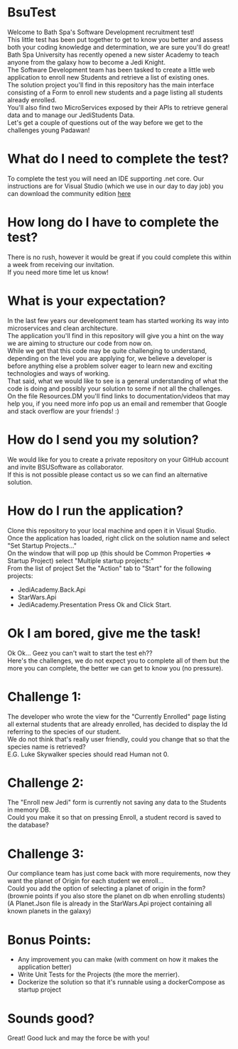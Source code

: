 # BsuTest
Welcome to Bath Spa's Software Development recruitment test! <br/>
This little test has been put together to get to know you better and assess both your coding knowledge and determination, we are sure you'll do great! <br/>
Bath Spa University has recently opened a new sister Academy to teach anyone from the galaxy how to become a Jedi Knight. <br/>
The Software Development team has been tasked to create a little web application to enroll new Students and retrieve a list of existing ones. <br/>
The solution project you'll find in this repository has the main interface consisting of a Form to enroll new students and a page listing all students already enrolled. <br/>
You'll also find two MicroServices exposed by their APIs to retrieve general data and to manage our JediStudents Data. <br/>
Let's get a couple of questions out of the way before we get to the challenges young Padawan! 

# What do I need to complete the test?
To complete the test you will need an IDE supporting .net core. Our instructions are for Visual Studio (which we use in our day to day job) you can download the community edition [here](https://visualstudio.microsoft.com/)

# How long do I have to complete the test?
There is no rush, however it would be great if you could complete this within a week from receiving our invitation. <br/>
If you need more time let us know!

# What is your expectation?
In the last few years our development team has started working its way into microservices and clean architecture. <br/>
The application you'll find in this repository will give you a hint on the way we are aiming to structure our code from now on.<br/>
While we get that this code may be quite challenging to understand, depending on the level you are applying for, we believe a developer is before anything else a problem solver eager to learn new and exciting technologies and ways of working. <br/>
That said, what we would like to see is a general understanding of what the code is doing and possibly your solution to some if not all the challenges. <br/>
On the file Resources.DM you'll find links to documentation/videos that may help you, if you need more info pop us an email and remember that Google and stack overflow are your friends! :)

# How do I send you my solution?
We would like for you to create a private repository on your GitHub account and invite BSUSoftware as collaborator.<br/>
If this is not possible please contact us so we can find an alternative solution.

# How do I run the application?
Clone this repository to your local machine and open it in Visual Studio. <br/>
Once the application has loaded, right click on the solution name and select "Set Startup Projects..." <br/>
On the window that will pop up (this should be Common Properties => Startup Project) select "Multiple startup projects:" <br/>
From the list of project Set the "Action" tab to "Start" for the following projects:
- JediAcademy.Back.Api
- StarWars.Api
- JediAcademy.Presentation
Press Ok and Click Start.

# Ok I am bored, give me the task!
Ok Ok... Geez you can't wait to start the test eh?? <br/>
Here's the challenges, we do not expect you to complete all of them but the more you can complete, the better we can get to know you (no pressure).

# Challenge 1:
The developer who wrote the view for the "Currently Enrolled" page listing all external students that are already enrolled, has decided to display the Id referring to the species of our student. <br/>
We do not think that's really user friendly, could you change that so that the species name is retrieved? <br />
E.G. Luke Skywalker species should read Human not 0.

# Challenge 2:
The "Enroll new Jedi" form is currently not saving any data to the Students in memory DB. <br/>
Could you make it so that on pressing Enroll, a student record is saved to the database?

# Challenge 3:
Our compliance team has just come back with more requirements, now they want the planet of Origin for each student we enroll...<br/>
Could you add the option of selecting a planet of origin in the form? (brownie points if you also store the planet on db when enrolling students)<br/>
(A Planet.Json file is already in the StarWars.Api project containing all known planets in the galaxy)

# Bonus Points:
- Any improvement you can make (with comment on how it makes the application better)
- Write Unit Tests for the Projects (the more the merrier).
- Dockerize the solution so that it's runnable using a dockerCompose as startup project

# Sounds good?
Great! Good luck and may the force be with you!









